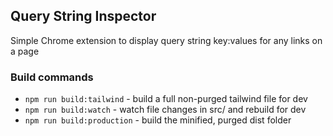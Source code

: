 ## Query String Inspector

Simple Chrome extension to display query string key:values for any links on a page

### Build commands
- ```npm run build:tailwind```  - build a full non-purged tailwind file for dev
- ```npm run build:watch```  - watch file changes in src/ and rebuild for dev
- ```npm run build:production```  - build the minified, purged dist folder


